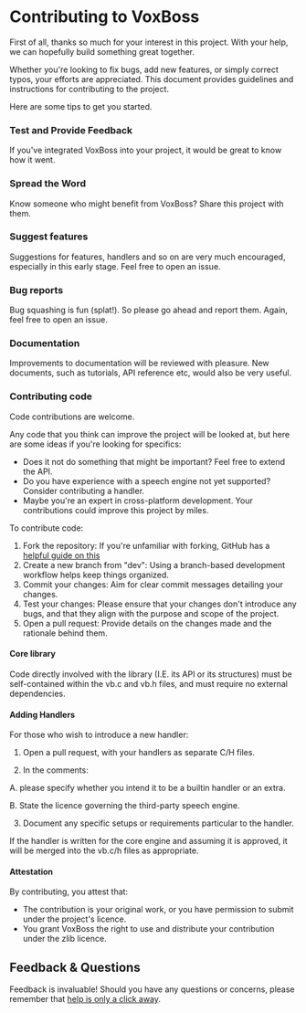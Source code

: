 # Contributing to VoxBoss
First of all, thanks so much for your interest in this project. With your help, we can hopefully build something great together.

Whether you're looking to fix bugs, add new features, or simply correct typos, your efforts are appreciated. This document provides guidelines and instructions for contributing to the project.

Here are some tips to get you started.

### Test and Provide Feedback
If you've integrated VoxBoss into your project, it would be great to know how it went.

### Spread the Word
Know someone who might benefit from VoxBoss? Share this project with them.

### Suggest features
Suggestions for features, handlers and so on are very much encouraged, especially in this early stage. Feel free to open an issue.

### Bug reports
Bug squashing is fun (splat!). So please go ahead and report them. Again, feel free to open an issue.

### Documentation
Improvements to documentation will be reviewed with pleasure. New documents, such as tutorials, API reference etc, would also be very useful.

### Contributing code
Code contributions are welcome.

Any code that you think can improve the project will be looked at, but here are some ideas if you're looking for specifics:
* Does it not do something that might be important? Feel free to extend the API.
* Do you have experience with a speech engine not yet supported? Consider contributing a handler.
* Maybe you're an expert in cross-platform development. Your contributions could improve this project by miles.

To contribute code:
1. Fork the repository: If you're unfamiliar with forking, GitHub has a [helpful guide on this](https://docs.github.com/en/get-started/quickstart/fork-a-repo)
2. Create a new branch from "dev": Using a branch-based development workflow helps keep things organized.
3. Commit your changes: Aim for clear commit messages detailing your changes.
4. Test your changes: Please ensure that your changes don't introduce any bugs, and that they align with the purpose and scope of the project.
5. Open a pull request: Provide details on the changes made and the rationale behind them.

#### Core library
Code directly involved with the library (I.E. its API or its structures) must be self-contained within the vb.c and vb.h files, and must require no external dependencies.

#### Adding Handlers
For those who wish to introduce a new handler:
1. Open a pull request, with your handlers as separate C/H files.

2. In the comments:

A. please specify whether you intend it to be a builtin handler or an extra.

B. State the licence governing the third-party speech engine.

3. Document any specific setups or requirements particular to the handler.

If the handler is written for the core engine and assuming it is approved, it will be merged into the vb.c/h files as appropriate.

#### Attestation
By contributing, you attest that:
* The contribution is your original work, or you have permission to submit under the project's licence.
* You grant VoxBoss the right to use and distribute your contribution under the zlib licence.

## Feedback & Questions
Feedback is invaluable! Should you have any questions or concerns, please remember that [help is only a click away](https://github.com/day-garwood/VoxBoss/issues).
